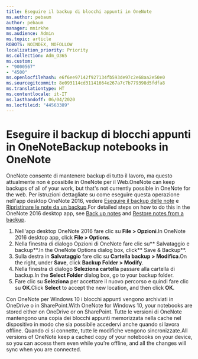 ```yaml
---
title: Eseguire il backup di blocchi appunti in OneNote
ms.author: pebaum
author: pebaum
manager: mnirkhe
ms.audience: Admin
ms.topic: article
ROBOTS: NOINDEX, NOFOLLOW
localization_priority: Priority
ms.collection: Adm_O365
ms.custom:
- "9000567"
- "4500"
ms.openlocfilehash: e6f6ee97142f927134fb593de97c2e68aa2e50e0
ms.sourcegitcommit: 8e093114cd31141664e267a7c7b779398d5fdfa8
ms.translationtype: HT
ms.contentlocale: it-IT
ms.lasthandoff: 06/04/2020
ms.locfileid: "44563389"
---
```

# <a name="backup-notebooks-in-onenote"></a><span data-ttu-id="f4225-102">Eseguire il backup di blocchi appunti in OneNote</span><span class="sxs-lookup"><span data-stu-id="f4225-102">Backup notebooks in OneNote</span></span>

<span data-ttu-id="f4225-103">OneNote consente di mantenere backup di tutto il lavoro, ma questo attualmente non è possibile in OneNote per il Web.</span><span class="sxs-lookup"><span data-stu-id="f4225-103">OneNote can keep backups of all of your work, but that's not currently possible in OneNote for the web.</span></span> <span data-ttu-id="f4225-104">Per istruzioni dettagliate su come eseguire questa operazione nell'app desktop OneNote 2016, vedere [Eseguire il backup delle note](https://support.office.com/article/back-up-notes-f58b34b0-611d-435e-87fa-7942a1767af4#id0eaabaaa=2016,_2013,_2010) e [Ripristinare le note da un backup](https://support.microsoft.com/office/5daf9cb0-6769-4998-a5de-f044fdd0d831).</span><span class="sxs-lookup"><span data-stu-id="f4225-104">For detailed steps on how to do this in the OneNote 2016 desktop app, see [Back up notes](https://support.office.com/article/back-up-notes-f58b34b0-611d-435e-87fa-7942a1767af4#id0eaabaaa=2016,_2013,_2010) and [Restore notes from a backup](https://support.microsoft.com/office/5daf9cb0-6769-4998-a5de-f044fdd0d831).</span></span>

1. <span data-ttu-id="f4225-105">Nell'app desktop OneNote 2016 fare clic su **File > Opzioni**.</span><span class="sxs-lookup"><span data-stu-id="f4225-105">In OneNote 2016 desktop app, click **File > Options**.</span></span>
2. <span data-ttu-id="f4225-106">Nella finestra di dialogo Opzioni di OneNote fare clic su\*\* Salvataggio e backup\*\*.</span><span class="sxs-lookup"><span data-stu-id="f4225-106">In the OneNote Options dialog box, click\*\* Save & Backup\*\*.</span></span>
3. <span data-ttu-id="f4225-107">Sulla destra in **Salvataggio** fare clic su **Cartella backup > Modifica**.</span><span class="sxs-lookup"><span data-stu-id="f4225-107">On the right, under **Save**, click **Backup Folder > Modify**.</span></span>
4. <span data-ttu-id="f4225-108">Nella finestra di dialogo **Seleziona cartella** passare alla cartella di backup.</span><span class="sxs-lookup"><span data-stu-id="f4225-108">In the **Select Folder** dialog box, go to your backup folder.</span></span>
5. <span data-ttu-id="f4225-109">Fare clic su **Seleziona** per accettare il nuovo percorso e quindi fare clic su **OK**.</span><span class="sxs-lookup"><span data-stu-id="f4225-109">Click **Select** to accept the new location, and then click **OK**.</span></span>

<span data-ttu-id="f4225-110">Con OneNote per Windows 10 i blocchi appunti vengono archiviati in OneDrive o in SharePoint.</span><span class="sxs-lookup"><span data-stu-id="f4225-110">With OneNote for Windows 10, your notebooks are stored either on OneDrive or on SharePoint.</span></span> <span data-ttu-id="f4225-111">Tutte le versioni di OneNote mantengono una copia dei blocchi appunti memorizzata nella cache nel dispositivo in modo che sia possibile accedervi anche quando si lavora offline. Quando ci si connette, tutte le modifiche vengono sincronizzate.</span><span class="sxs-lookup"><span data-stu-id="f4225-111">All versions of OneNote keep a cached copy of your notebooks on your device, so you can access them even while you’re offline, and all the changes will sync when you are connected.</span></span>
